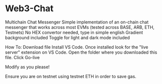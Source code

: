# Web3-Chat
Multichain Chat Messenger
Simple implementation of an on-chain chat messenger that works across most EVMs (tested across BASE, ARB, ETH, Testnets)
No HEX convertor needed, type in simple english
Gradient background included
Toggle for light and dark mode included

How To: 
Download file
Install VS Code.
Once installed look for the "live server" extension on VS Code. 
Open the folder where you downloaded this file. 
Click Go-live

Modify as you please!

Ensure you are on testnet using testnet ETH in order to save gas.
